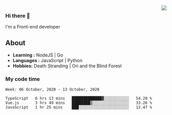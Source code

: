 <img align='right' src="https://github-readme-stats.vercel.app/api?username=strugglebak&show_icons=true">

### Hi there 👋

I'm a Front-end developer

## About

-  **Learning :** NodeJS | Go
-  **Languages :** JavaScript | Python
-  **Hobbies:** Death Stranding | Ori and the Blind Forest

### My code time

<!--START_SECTION:waka-->
```text
Week: 06 October, 2020 - 13 October, 2020

TypeScript   6 hrs 13 mins   █████████████▓░░░░░░░░░░░   54.20 % 
Vue.js       3 hrs 49 mins   ████████▒░░░░░░░░░░░░░░░░   33.26 % 
JavaScript   1 hr 25 mins    ███░░░░░░░░░░░░░░░░░░░░░░   12.47 % 
```
<!--END_SECTION:waka-->
